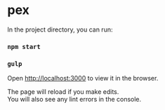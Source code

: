# pex

In the project directory, you can run:

### `npm start`

### `gulp`

Open [http://localhost:3000](http://localhost:3000) to view it in the browser.

The page will reload if you make edits.\
You will also see any lint errors in the console.


